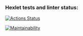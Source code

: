### Hexlet tests and linter status:
[![Actions Status](https://github.com/Artkiller971/frontend-project-lvl3/actions/workflows/hexlet-check.yml/badge.svg)](https://github.com/Artkiller971/frontend-project-lvl3/actions)

[![Maintainability](https://qlty.sh/gh/Artkiller971/projects/frontend-project-lvl3/maintainability.svg)](https://qlty.sh/gh/Artkiller971/projects/frontend-project-lvl3)